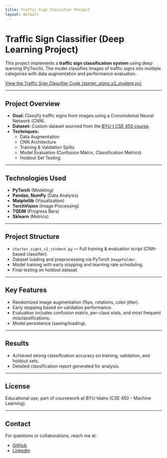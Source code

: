 ```yaml
---
title: Traffic Sign Classifier Project
layout: default
---
```


# Traffic Sign Classifier (Deep Learning Project)

This project implements a **traffic sign classification system** using deep learning (PyTorch). The model classifies images of traffic signs into multiple categories with data augmentation and performance evaluation.

[View the Traffic Sign Classifier Code (starter_signs_v2_student.py)](./traffic_sign_cnn/starter_signs_v2_student.py)


---

## Project Overview
- **Goal:** Classify traffic signs from images using a Convolutional Neural Network (CNN).
- **Dataset:** Custom dataset sourced from the [BYU-I CSE 450 course](https://github.com/byui-cse/cse450-course).
- **Techniques:**
  - Data Augmentation
  - CNN Architecture
  - Training & Validation Splits
  - Model Evaluation (Confusion Matrix, Classification Metrics)
  - Holdout Set Testing

---

## Technologies Used
- **PyTorch** (Modeling)
- **Pandas, NumPy** (Data Analysis)
- **Matplotlib** (Visualization)
- **TorchVision** (Image Processing)
- **TQDM** (Progress Bars)
- **Sklearn** (Metrics)

---

## Project Structure
- `starter_signs_v2_student.py` — Full training & evaluation script (CNN-based classifier).
- Dataset loading and preprocessing via PyTorch `ImageFolder`.
- Model training with early stopping and learning rate scheduling.
- Final testing on holdout dataset.

---

## Key Features
- Randomized image augmentation (flips, rotations, color jitter).
- Early stopping based on validation performance.
- Evaluation includes confusion matrix, per-class stats, and most frequent misclassifications.
- Model persistence (saving/loading).

---

## Results
- Achieved strong classification accuracy on training, validation, and holdout sets.
- Detailed classification report generated for analysis.

---

## License
Educational use; part of coursework at BYU-Idaho (CSE 450 - Machine Learning).

---

## Contact
For questions or collaborations, reach me at:
- [GitHub](https://github.com/TristanTA)
- [LinkedIn](https://www.linkedin.com/in/tristantravus)
